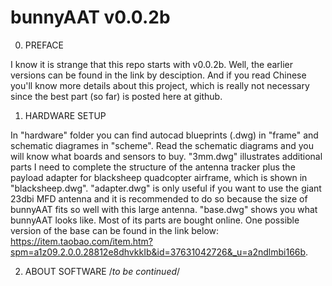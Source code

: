 # bunnyAAT v0.0.2b

0) PREFACE

  I know it is strange that this repo starts with v0.0.2b. Well, the earlier versions can be found in the link by desciption. And if you read Chinese you'll know more details about this project, which is really not necessary since the best part (so far) is posted here at github.
  
1) HARDWARE SETUP

  In "hardware" folder you can find autocad blueprints (.dwg) in "frame" and schematic diagrames in "scheme".
  Read the schematic diagrams and you will know what boards and sensors to buy.
  "3mm.dwg" illustrates additional parts I need to complete the structure of the antenna tracker plus the payload adapter for blacksheep  quadcopter airframe, which is shown in "blacksheep.dwg".
  "adapter.dwg" is only useful if you want to use the giant 23dbi MFD antenna and it is recommended to do so because the size of bunnyAAT fits so well with this large antenna.
  "base.dwg" shows you what bunnyAAT looks like. Most of its parts are bought online. One possible version of the base can be found in the link below:
  https://item.taobao.com/item.htm?spm=a1z09.2.0.0.28812e8dhvkkIb&id=37631042726&_u=a2ndlmbi166b.
  
2) ABOUT SOFTWARE
  /*to be continued*/

